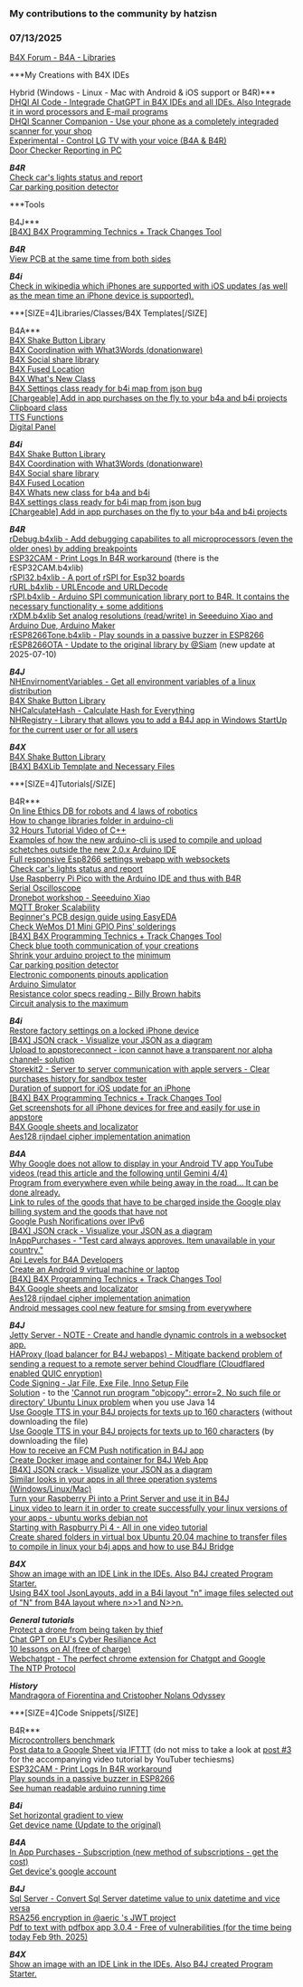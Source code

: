 ### My contributions to the community by hatzisn
### 07/13/2025
[B4X Forum - B4A - Libraries](https://www.b4x.com/android/forum/threads/108945/)

***My Creations with B4X IDEs  
  
Hybrid (Windows - Linux - Mac with Android & iOS support or B4R)***  
[DHQI AI Code - Integrade ChatGPT in B4X IDEs and all IDEs. Also Integrade it in word processors and E-mail programs](https://www.b4x.com/android/forum/threads/dhqi-ai-code-integrate-chatgpt-in-b4x-ides-and-all-ides-also-integrate-in-all-word-processors-and-e-mail-programs.154305)  
[DHQI Scanner Companion - Use your phone as a completely integraded scanner for your shop](https://www.dhqi.gr/products/hybrid-applications/scanner)  
[Experimental - Control LG TV with your voice (B4A & B4R)](https://www.b4x.com/android/forum/threads/control-lg-tv-with-voice-b4r-b4x-pages.161194/)  
[Door Checker Reporting in PC](https://www.b4x.com/android/forum/threads/door-checker-reporting-in-pc.165959/)  
  
***B4R***  
[Check car's lights status and report](https://www.b4x.com/android/forum/threads/check-cars-lights-status-and-report.131422/)  
[Car parking position detector](https://www.b4x.com/android/forum/threads/car-parking-position-detector.108726/)  
  
  
  
***Tools  
  
B4J***  
[[B4X] B4X Programming Technics + Track Changes Tool](https://www.b4x.com/android/forum/threads/b4x-b4x-programming-technics-track-changes-tool.112452/#post-701089)  
  
***B4R***  
[View PCB at the same time from both sides](https://www.b4x.com/android/forum/threads/sonoff-dual-smart-switch-wifi-fuse.142335/post-902061)  
  
***B4i***  
[Check in wikipedia which iPhones are supported with iOS updates (as well as the mean time an iPhone device is supported).](https://www.b4x.com/android/forum/threads/suitable-iphone-for-testing.142077/post-900464)  
  
  
  
***[SIZE=4]Libraries/Classes/B4X Templates[/SIZE]  
  
B4A***  
[B4X Shake Button Library](https://www.b4x.com/android/forum/threads/b4x-nhshakebutton-b4xlib-works-in-b4a-b4i-b4j.157060/)  
[B4X Coordination with What3Words (donationware)](https://www.b4x.com/android/forum/threads/b4x-what3words-b4xlib.144491/)  
[B4X Social share library](https://www.b4x.com/android/forum/threads/social-share-library.99714/)  
[B4X Fused Location](https://www.b4x.com/android/forum/threads/b4x-fused-location-b4xlibrary.116055/)  
[B4X What's New Class](https://www.b4x.com/android/forum/threads/b4x-whats-new-class.108678/)  
[B4X Settings class ready for b4i map from json bug](https://www.b4x.com/android/forum/threads/b4x-settings-class-ready-for-b4i-map-from-json-bug.108194/)  
[[Chargeable] Add in app purchases on the fly to your b4a and b4i projects](https://www.b4x.com/android/forum/threads/chargeable-class-add-in-app-purchases-on-the-fly-to-your-b4a-and-b4i-projects.122780/#content)  
[Clipboard class](https://www.b4x.com/android/forum/threads/clipboard-class.95263/)  
[TTS Functions](https://www.b4x.com/android/forum/threads/ttsfunctions.94306/)  
[Digital Panel](https://www.b4x.com/android/forum/threads/digital-panel.94130/)  
  
  
***B4i***   
[B4X Shake Button Library](https://www.b4x.com/android/forum/threads/b4x-nhshakebutton-b4xlib-works-in-b4a-b4i-b4j.157060/)  
[B4X Coordination with What3Words (donationware)](https://www.b4x.com/android/forum/threads/b4x-what3words-b4xlib.144491/)  
[B4X Social share library](https://www.b4x.com/android/forum/threads/social-share-library.99714/)  
[B4X Fused Location](https://www.b4x.com/android/forum/threads/b4x-fused-location-b4xlibrary.116055/)  
[B4X Whats new class for b4a and b4i](https://www.b4x.com/android/forum/threads/class-b4x-whats-new-class-for-b4a-and-b4i.108677/)  
[B4X settings class ready for b4i map from json bug](https://www.b4x.com/android/forum/threads/b4x-settings-class-ready-for-b4i-map-from-json-bug.108194/)  
[[Chargeable] Add in app purchases on the fly to your b4a and b4i projects](https://www.b4x.com/android/forum/threads/chargeable-class-add-in-app-purchases-on-the-fly-to-your-b4a-and-b4i-projects.122780/#content)  
  
***B4R***  
[rDebug.b4xlib - Add debugging capabilites to all microprocessors (even the older ones) by adding breakpoints](https://www.b4x.com/android/forum/threads/rdebug-b4xlib-debug-arduino-code-in-all-microprocessors-even-the-older-ones.145028)  
[ESP32CAM - Print Logs In B4R workaround](https://www.b4x.com/android/forum/threads/esp32cam-print-logs-workaround-b4xlib-included.143731/) (there is the rESP32CAM.b4xlib)  
[rSPI32.b4xlib - A port of rSPI for Esp32 boards](https://www.b4x.com/android/forum/threads/rspi32-a-port-of-rspi-for-esp32-boards.136588/)  
[rURL.b4xlib - URLEncode and URLDecode](https://www.b4x.com/android/forum/threads/rurl-urlencode-and-urldecode.134410/#content)  
[rSPI.b4xlib - Arduino SPI communication library port to B4R. It contains the necessary functionality + some additions](https://www.b4x.com/android/forum/threads/rspi.127250/)  
[rXDM.b4xlib Set analog resolutions (read/write) in Seeeduino Xiao and Arduino Due, Arduino Maker](https://www.b4x.com/android/forum/threads/rxdm-set-analog-resolutions-read-write-in-seeeduino-xiao-and-arduino-due-arduino-maker.125114/)  
[rESP8266Tone.b4xlib - Play sounds in a passive buzzer in ESP8266](https://www.b4x.com/android/forum/threads/play-tone-in-esp8266.123199/)  
[rESP8266OTA - Update to the original library by @Siam](https://www.b4x.com/android/forum/threads/esp8266-ota-updater.101387/post-1028251) (new update at 2025-07-10)  
  
***B4J***  
[NHEnvirnomentVariables - Get all environment variables of a linux distribution](https://www.b4x.com/android/forum/threads/nhenvironentvariables-get-a-map-with-all-environment-variables-of-a-linux-distribution-does-not-break-in-windows-and-macos.158264/)  
[B4X Shake Button Library](https://www.b4x.com/android/forum/threads/b4x-nhshakebutton-b4xlib-works-in-b4a-b4i-b4j.157060/)  
[NHCalculateHash - Calculate Hash for Everything](https://www.b4x.com/android/forum/threads/nhcalculatehash-calculate-hash-for-everything-it-cannot-be-used-in-b4a.149630/)  
[NHRegistry - Library that allows you to add a B4J app in Windows StartUp for the current user or for all users](https://www.b4x.com/android/forum/threads/windows-registry-access-add-a-compiled-with-built-in-b4jpackager-b4j-executable-to-windows-startup.138251/)  
  
***B4X***  
[B4X Shake Button Library](https://www.b4x.com/android/forum/threads/b4x-nhshakebutton-b4xlib-works-in-b4a-b4i-b4j.157060/)  
[[B4X] B4XLib Template and Necessary Files](https://www.b4x.com/android/forum/threads/b4x-b4xlib-template-and-necessary-files.149293/)  
  
  
***[SIZE=4]Tutorials[/SIZE]  
  
B4R***  
[On line Ethics DB for robots and 4 laws of robotics](https://www.b4x.com/android/forum/threads/robots.165844/post-1017531)  
[How to change libraries folder in arduino-cli](https://www.b4x.com/android/forum/threads/solved-liquidcrystal-h-not-found-how-to-change-libraries-folder-in-arduino-cli.161202/post-989181)  
[32 Hours Tutorial Video of C++](https://www.b4x.com/android/forum/threads/how-return-bool-from-inline-c.149911/post-950256)  
[Examples of how the new arduino-cli is used to compile and upload schetches outside the new 2.0.x Arduino IDE](https://www.b4x.com/android/forum/threads/cannot-select-arduino-exe.145295/post-921336)  
[Full responsive Esp8266 settings webapp with websockets](https://www.b4x.com/android/forum/threads/full-responsive-esp8266-settings-webapp-with-websockets.137136/)  
[Check car's lights status and report](https://www.b4x.com/android/forum/threads/check-cars-lights-status-and-report.131422/)  
[Use Raspberry Pi Pico with the Arduino IDE and thus with B4R](https://www.b4x.com/android/forum/threads/use-rasberry-pi-pico-with-the-arduino-ide-and-thus-with-b4r.129101/)  
[Serial Oscilloscope](https://www.b4x.com/android/forum/threads/serial-oscilloscope.128346/)  
[Dronebot workshop - Seeeduino Xiao](https://www.b4x.com/android/forum/threads/dronebot-workshop-seeeduino-xiao.125107/)  
[MQTT Broker Scalability](https://www.b4x.com/android/forum/threads/mqtt-broker-scalability.122831/)  
[Beginner's PCB design guide using EasyEDA](https://www.b4x.com/android/forum/threads/beginners-pcb-design-guide-using-easyeda.122596/)  
[Check WeMos D1 Mini GPIO Pins' solderings](https://www.b4x.com/android/forum/threads/check-the-solderings-of-a-wemos-d1-mini.120690/#post-754554)  
[[B4X] B4X Programming Technics + Track Changes Tool](https://www.b4x.com/android/forum/threads/b4x-b4x-programming-technics-track-changes-tool.112452/#post-701089)  
[Check blue tooth communication o](https://www.b4x.com/android/forum/threads/check-blue-tooth-communication-of-your-creations.109808/)[f your creations](https://www.b4x.com/android/forum/threads/check-blue-tooth-communication-of-your-creations.109808/)  
[Shrink your arduino project to the](https://www.b4x.com/android/forum/threads/shrink-your-arduino-project-to-the-minimum.108779/) [minimum](https://www.b4x.com/android/forum/threads/shrink-your-arduino-project-to-the-minimum.108779/)  
[Car parking position detector](https://www.b4x.com/android/forum/threads/car-parking-position-detector.108726/)  
[Electronic components pinouts application](https://www.b4x.com/android/forum/threads/electronic-components-pinouts-application.108658/)  
[Arduino Simulator](https://www.b4x.com/android/forum/threads/arduino-simulator.108606/)  
[Resistance color specs reading - Billy Brown habits](https://www.b4x.com/android/forum/threads/resistance-color-specs-reading-billy-brown-habits.107845/)  
[Circuit analysis to the maximum](https://www.b4x.com/android/forum/threads/circuit-analysis-to-the-maximum.107818/)  
  
***B4i***  
[Restore factory settings on a locked iPhone device](https://www.b4x.com/android/forum/threads/restore-factory-settings-on-a-locked-iphone-device.163573/)  
[[B4X] JSON crack - Visualize your JSON as a diagram](https://www.b4x.com/android/forum/threads/b4x-json-crack.142973/)  
[Upload to appstoreconnect - icon cannot have a transparent nor alpha channel- solution](https://www.b4x.com/android/forum/threads/problem-trying-to-upload-to-itunes.115407/post-904321)  
[Storekit2 - Server to server communication with apple servers - Clear purchases history for sandbox tester](https://www.b4x.com/android/forum/threads/storekit2-server-to-server-communication-with-apple-servers-clear-purchases-history-for-sandbox-tester.142583/)  
[Duration of support for iOS update for an iPhone](https://www.b4x.com/android/forum/threads/suitable-iphone-for-testing.142077/post-900464)  
[[B4X] B4X Programming Technics + Track Changes Tool](https://www.b4x.com/android/forum/threads/b4x-b4x-programming-technics-track-changes-tool.112452/#post-701089)  
[Get screenshots for all iPhone devices for free and easily for use in appstore](https://www.b4x.com/android/forum/threads/get-screenshots-for-all-iphone-devices-for-free-and-easily-for-use-in-appstore.107842/)  
[B4X Google sheets and localizator](https://www.b4x.com/android/forum/threads/b4x-google-sheets-and-localizator.104929/)  
[Aes128 rijndael cipher implementation animation](https://www.b4x.com/android/forum/threads/aes128-rijndael-cipher-implementation-animation.94667/)  
  
***B4A***  
[Why Google does not allow to display in your Android TV app YouTube videos (read this article and the following until Gemini 4/4)](https://www.b4x.com/android/forum/threads/play-youtube-video-in-android-tv-app.159024/post-978296)  
[Program from everywhere even while being away in the road... It can be done already.](https://www.b4x.com/android/forum/threads/program-from-everywhere-even-while-being-on-the-road-it-can-be-done-already.157215/)  
[Link to rules of the goods that have to be charged inside the Google play billing system and the goods that have not](https://www.b4x.com/android/forum/threads/i-would-like-to-convert-an-existing-website-into-a-webapp.145387/post-921752)  
[Google Push Norifications over IPv6](https://www.b4x.com/android/forum/threads/google-push-notification-over-ipv6.137613/)  
[[B4X] JSON crack - Visualize your JSON as a diagram](https://www.b4x.com/android/forum/threads/b4x-json-crack.142973/)  
[InAppPurchases - "Test card always approves. Item unavailable in your country."](https://www.b4x.com/android/forum/threads/test-card-always-approves-item-unavailable-in-your-country.142543/#post-903252)  
[Api Levels for B4A Developers](https://www.b4x.com/android/forum/threads/api-levels.141979/)  
[Create an Android 9 virtual machine or laptop](https://www.b4x.com/android/forum/threads/create-an-android-virtual-machine-or-laptop.116586/#post-728432)  
[[B4X] B4X Programming Technics + Track Changes Tool](https://www.b4x.com/android/forum/threads/b4x-b4x-programming-technics-track-changes-tool.112452/#post-701089)  
[B4X Google sheets and localizator](https://www.b4x.com/android/forum/threads/b4x-google-sheets-and-localizator.104929/)  
[Aes128 rijndael cipher implementation animation](https://www.b4x.com/android/forum/threads/aes128-rijndael-cipher-implementation-animation.94667/)  
[Android messages cool new feature for smsing from everywhere](https://www.b4x.com/android/forum/threads/android-messages-cool-new-feature-for-smsing-from-everywhere.94564/)  
  
***B4J***  
[Jetty Server - NOTE - Create and handle dynamic controls in a websocket app.](https://www.b4x.com/android/forum/threads/b4j-server-jetty-how-to-handle-dynamically-created-controls.161699/post-991829)  
[HAProxy (load balancer for B4J webapps) - Mitigate backend problem of sending a request to a remote server behind Cloudflare (Cloudflared enabled QUIC enryption)](https://www.b4x.com/android/forum/threads/haproxy-for-webapps-with-ssl-not-a-total-success-until-now.150371/post-952411)  
[Code Signing - Jar File, Exe File, Inno Setup File](https://www.b4x.com/android/forum/threads/b4j-windows-app-new-code-signing-regulations.149616/post-948267)  
[Solution](https://www.b4x.com/android/forum/threads/linux-mediaplayer-cannot-be-created-wrong-uri.148928/post-943902) - to the ['Cannot run program "objcopy": error=2, No such file or directory' Ubuntu Linux problem](https://www.b4x.com/android/forum/threads/linux-mediaplayer-cannot-be-created-wrong-uri.148928/post-943900) when you use Java 14  
[Use Google TTS in your B4J projects for texts up to 160 characters](https://www.b4x.com/android/forum/threads/tts-text-to-speech-for-b4j.146244/post-927386) (without downloading the file)  
[Use Google TTS in your B4J projects for texts up to 160 characters](https://www.b4x.com/android/forum/threads/tts-text-to-speech-for-b4j.146244/post-927381) (by downloading the file)  
[How to receive an FCM Push notification in B4J app](https://www.b4x.com/android/forum/threads/fcm-push-notifications-on-b4j-client.94710/post-917194)  
[Create Docker image and container for B4J Web App](https://www.b4x.com/android/forum/threads/b4j-webapp-docker-image-created-but-it-is-huge.143047/post-906443)  
[[B4X] JSON crack - Visualize your JSON as a diagram](https://www.b4x.com/android/forum/threads/b4x-json-crack.142973/)  
[Similar looks in your apps in all three operation systems (Windows/Linux/Mac)](https://www.b4x.com/android/forum/threads/solved-different-fonts-in-windows-linux-and-mac.141459/post-896656)  
[Turn your Raspberry Pi into a Print Server and use it in B4J](https://www.b4x.com/android/forum/posts/853584/)  
[Linux video to learn it in order to create successfully your linux versions of your apps - ubuntu works debian not](https://www.b4x.com/android/forum/threads/linux-video-to-learn-it-in-order-to-create-successfully-your-linux-versions-of-your-apps-ubuntu-works-debian-not.121119/)  
[Starting with Raspburry Pi 4 - All in one video tutorial](https://www.b4x.com/android/forum/threads/starting-with-raspbury-pi-4-all-in-one-video-tutorial.122840/#post-768855)  
[Create shared folders in virtual box Ubuntu 20.04 machine to transfer files to compile in linux your b4j apps and how to use B4J Bridge](https://www.b4x.com/android/forum/threads/create-shared-folders-in-virtual-box-ubuntu-20-04-machine-to-transfer-files-to-compile-in-linux-your-b4j-apps.124724/)  
  
***B4Χ***  
[Show an image with an IDE Link in the IDEs. Also B4J created Program Starter.](https://www.b4x.com/android/forum/threads/b4x-show-image-in-ide-link-b4j-created-program-starter.167763/)  
[Using B4X tool JsonLayouts, add in a B4i layout "n" image files selected out of "N" from B4A layout where n>>1 and N>>n.](https://www.b4x.com/android/forum/threads/b4x-jsonlayouts-synchronize-json-and-binary-layouts.167398/post-1026283)  
  
***General tutorials***  
[Protect a drone from being taken by thief](https://www.b4x.com/android/forum/threads/delivery-drone-project.162177/#post-994797)  
[Chat GPT on EU's Cyber Resiliance Act](https://www.b4x.com/android/forum/threads/frustrated-enough.160718/post-986685)  
[10 lessons on AI (free of charge)](https://www.b4x.com/android/forum/threads/google-has-released-10-lessons-on-ai-free-of-charge-post-from-linkedin.160021/)  
[Webchatgpt - The perfect chrome extension for Chatgpt and Google](https://www.b4x.com/android/forum/threads/webchatgpt-the-perfect-companion-for-chatgpt-and-google.158474/)  
[The NTP Protocol](https://www.b4x.com/android/forum/threads/the-ntp-protocol.144179/)  
  
***History***  
[Mandragora of Fiorentina and Cristopher Nolans Odyssey](https://www.b4x.com/android/forum/threads/mandragora-of-fiorentina-and-cristopher-nolans-odyssey.166165/#post-1018909)  
  
  
***[SIZE=4]Code Snippets[/SIZE]  
  
B4R***  
[Microcontrollers benchmark](https://www.b4x.com/android/forum/threads/benchmark-of-microcontrollers.144624/post-916861)  
[Post data to a Google Sheet via IFTTT](https://www.b4x.com/android/forum/threads/reading-writing-to-google-shared-doc-from-esp.144501/post-916080) (do not miss to take a look at [post #3](https://www.b4x.com/android/forum/threads/reading-writing-to-google-shared-doc-from-esp.144501/post-916011) for the accompanying video tutorial by YouTuber techiesms)  
[ESP32CAM - Print Logs In B4R workaround](https://www.b4x.com/android/forum/threads/esp32cam-print-logs-workaround-b4xlib-included.143731/)  
[Play sounds in a passive buzzer in ESP8266](https://www.b4x.com/android/forum/threads/play-tone-in-esp8266.123199/)  
[See human readable arduino running time](https://www.b4x.com/android/forum/threads/see-human-readable-arduino-running-time.107735/)  
  
***B4i***  
[Set horizontal gradient to view](https://www.b4x.com/android/forum/threads/set-horizontal-gradient-to-view.100921/)  
[Get device name (Update to the original)](https://www.b4x.com/android/forum/threads/get-iphone-model.80077/#post-683774)  
  
***B4A***  
[In App Purchases - Subscription (new method of subscriptions - get the cost)](https://www.b4x.com/android/forum/threads/solved-inapp-purchases-suddenly-no-price.142725/post-904579)  
[Get device's google account](https://www.b4x.com/android/forum/threads/get-devices-google-account.99344/)  
  
***B4J***  
[Sql Server - Convert Sql Server datetime value to unix datetime and vice versa](https://www.b4x.com/android/forum/threads/sql-server-convert-sql-server-datetime-value-to-unix-datetime-and-vice-versa.143939/)  
[RSA256 encryption in @aeric 's JWT project](https://www.b4x.com/android/forum/threads/solved-javaobject-problem-jwt-with-rsa256.143234/post-907556)  
[Pdf to text with pdfbox app 3.0.4 - Free of vulnerabilities (for the time being today Feb 9th, 2025)](https://www.b4x.com/android/forum/threads/pdf-to-text-with-pdfbox-app-3-0-4-free-of-vulnerabilities-for-the-time-being-today-feb-9th-2025.165524/)  
  
***B4Χ***  
[Show an image with an IDE Link in the IDEs. Also B4J created Program Starter.](https://www.b4x.com/android/forum/threads/b4x-show-image-in-ide-link-b4j-created-program-starter.167763/)